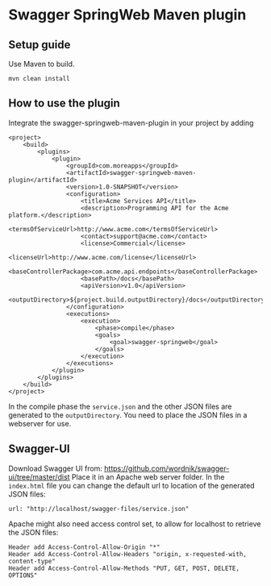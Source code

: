 # Swagger SpringWeb Maven plugin


## Setup guide
Use Maven to build.

```
mvn clean install
```

## How to use the plugin
Integrate the swagger-springweb-maven-plugin in your project by adding 

```
<project>
    <build>
        <plugins>
            <plugin>
                <groupId>com.moreapps</groupId>
                <artifactId>swagger-springweb-maven-plugin</artifactId>
                <version>1.0-SNAPSHOT</version>
                <configuration>
                    <title>Acme Services API</title>
                    <description>Programming API for the Acme platform.</description>
                    <termsOfServiceUrl>http://www.acme.com</termsOfServiceUrl>
                    <contact>support@acme.com</contact>
                    <license>Commercial</license>
                    <licenseUrl>http://www.acme.com/license</licenseUrl>
                    <baseControllerPackage>com.acme.api.endpoints</baseControllerPackage>
                    <basePath>/docs</basePath>
                    <apiVersion>v1.0</apiVersion>
                    <outputDirectory>${project.build.outputDirectory}/docs</outputDirectory>
                </configuration>
                <executions>
                    <execution>
                        <phase>compile</phase>
                        <goals>
                            <goal>swagger-springweb</goal>
                        </goals>
                    </execution>
                </executions>
            </plugin>
        </plugins>
    </build>
</project>
```

In the compile phase the `service.json` and the other JSON files are generated to the `outputDirectory`. You need to place the JSON files in a webserver for use.



## Swagger-UI
Download Swagger UI from: https://github.com/wordnik/swagger-ui/tree/master/dist
Place it in an Apache web server folder.
In the `index.html` file you can change the default url to location of the generated JSON files:

```
url: "http://localhost/swagger-files/service.json"
```

Apache might also need access control set, to allow for localhost to retrieve the JSON files:

```
Header add Access-Control-Allow-Origin "*"
Header add Access-Control-Allow-Headers "origin, x-requested-with, content-type"
Header add Access-Control-Allow-Methods "PUT, GET, POST, DELETE, OPTIONS"
```
